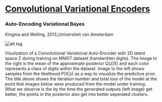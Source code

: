 # [**Convolutional Variational Encoders**](VAE.ipynb)
### Auto-Encoding Variational Bayes
Kingma and Welling, 2013_Universiteit van Amsterdam

![alt tag](../trained_models/VAE_MNIST/posterior_likelihood_evolution.gif)

Visulization of a Convolutional Variational Auto-Encoder with 2D latent space Z during training on MNIST dataset (handwritten digits). The Image to the right is the mean of the approximate posterior Q(z|X) and each color represents a class of digits within the dataset. Image to the left shows samples from the likelihood P(X|z) as a way to visualize the predictive prior. The title above shows the iteration number and total loss of the model at the point that images below were produced from the model under training. What we observe is the by the time the generated outputs (left image) get better, the points in the posterior also get into better seperated clusters.
